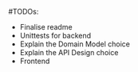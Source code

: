 #TODOs:

- Finalise readme
- Unittests for backend
- Explain the Domain Model choice
- Explain the API Design choice
- Frontend

